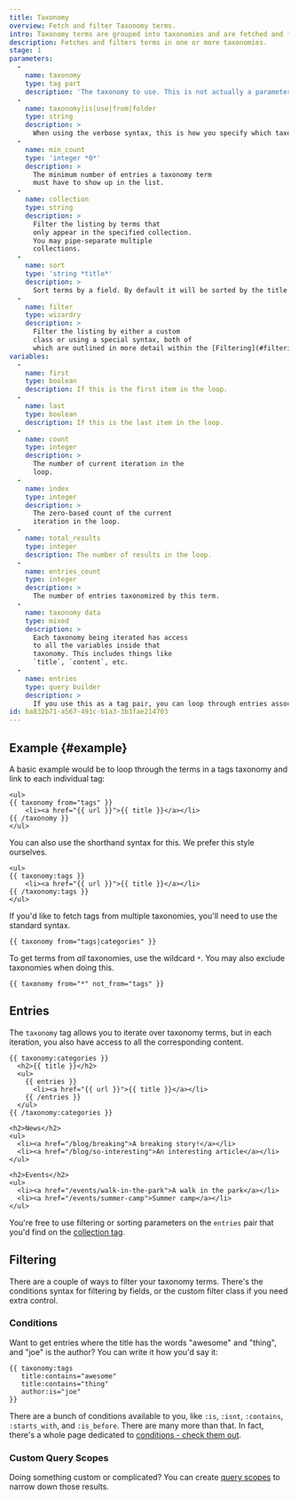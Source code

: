 ```yaml
---
title: Taxonomy
overview: Fetch and filter Taxonomy terms.
intro: Taxonomy terms are grouped into taxonomies and are fetched and filtered by this tag. A taxonomy could contain tags, categories, or sock colors.
description: Fetches and filters terms in one or more taxonomies.
stage: 1
parameters:
  -
    name: taxonomy
    type: tag part
    description: 'The taxonomy to use. This is not actually a parameter, but part of the tag itself. For example, `{{ taxonomy:categories }}`'
  -
    name: taxonomy|is|use|from|folder
    type: string
    description: >
      When using the verbose syntax, this is how you specify which taxonomy to use.
  -
    name: min_count
    type: 'integer *0*'
    description: >
      The minimum number of entries a taxonomy term
      must have to show up in the list.
  -
    name: collection
    type: string
    description: >
      Filter the listing by terms that
      only appear in the specified collection.
      You may pipe-separate multiple
      collections.
  -
    name: sort
    type: 'string *title*'
    description: >
      Sort terms by a field. By default it will be sorted by the title. Also available is `entries_count` if you wanted to sort by the most popular terms.
  -
    name: filter
    type: wizardry
    description: >
      Filter the listing by either a custom
      class or using a special syntax, both of
      which are outlined in more detail within the [Filtering](#filtering) section.
variables:
  -
    name: first
    type: boolean
    description: If this is the first item in the loop.
  -
    name: last
    type: boolean
    description: If this is the last item in the loop.
  -
    name: count
    type: integer
    description: >
      The number of current iteration in the
      loop.
  -
    name: index
    type: integer
    description: >
      The zero-based count of the current
      iteration in the loop.
  -
    name: total_results
    type: integer
    description: The number of results in the loop.
  -
    name: entries_count
    type: integer
    description: >
      The number of entries taxonomized by this term.
  -
    name: taxonomy data
    type: mixed
    description: >
      Each taxonomy being iterated has access
      to all the variables inside that
      taxonomy. This includes things like
      `title`, `content`, etc.
  -
    name: entries
    type: query builder
    description: >
      If you use this as a tag pair, you can loop through entries associated with the term. See [entries](#entries) above.
id: ba832b71-a567-491c-b1a3-3b3fae214703
---
```

## Example {#example}


A basic example would be to loop through the terms in a tags taxonomy and link to each individual tag:

```
<ul>
{{ taxonomy from="tags" }}
    <li><a href="{{ url }}">{{ title }}</a></li>
{{ /taxonomy }}
</ul>
```

You can also use the shorthand syntax for this. We prefer this style ourselves.

```
<ul>
{{ taxonomy:tags }}
    <li><a href="{{ url }}">{{ title }}</a></li>
{{ /taxonomy:tags }}
</ul>
```

If you'd like to fetch tags from multiple taxonomies, you'll need to use the standard syntax.

```
{{ taxonomy from="tags|categories" }}
```

To get terms from _all_ taxonomies, use the wildcard `*`. You may also exclude taxonomies when doing this.

```
{{ taxonomy from="*" not_from="tags" }}
```

## Entries

The `taxonomy` tag allows you to iterate over taxonomy terms, but in each iteration, you also have access to all the corresponding content.

```
{{ taxonomy:categories }}
  <h2>{{ title }}</h2>
  <ul>
    {{ entries }}
      <li><a href="{{ url }}">{{ title }}</a></li>
    {{ /entries }}
  </ul>
{{ /taxonomy:categories }}
```

``` .language-output
<h2>News</h2>
<ul>
  <li><a href="/blog/breaking">A breaking story!</a></li>
  <li><a href="/blog/so-interesting">An interesting article</a></li>
</ul>

<h2>Events</h2>
<ul>
  <li><a href="/events/walk-in-the-park">A walk in the park</a></li>
  <li><a href="/events/summer-camp">Summer camp</a></li>
</ul>
```

You're free to use filtering or sorting parameters on the `entries` pair that you'd find on the [collection tag](/tags/collection).

## Filtering

There are a couple of ways to filter your taxonomy terms. There's the conditions syntax for filtering by fields, or the custom filter class if you need extra control.

### Conditions

Want to get entries where the title has the words "awesome" and "thing", and "joe" is the author? You can write it how you'd say it:

```
{{ taxonomy:tags
   title:contains="awesome"
   title:contains="thing"
   author:is="joe"
}}
```

There are a bunch of conditions available to you, like `:is`, `:isnt`, `:contains`, `:starts_with`, and `:is_before`. There are many more than that. In fact, there's a whole page dedicated to [conditions - check them out][conditions].


### Custom Query Scopes

Doing something custom or complicated? You can create [query scopes](/extending/query-scopes-and-filters) to narrow down those results.



[conditions]: /conditions
[custom_filters]: /addons/classes/filters
